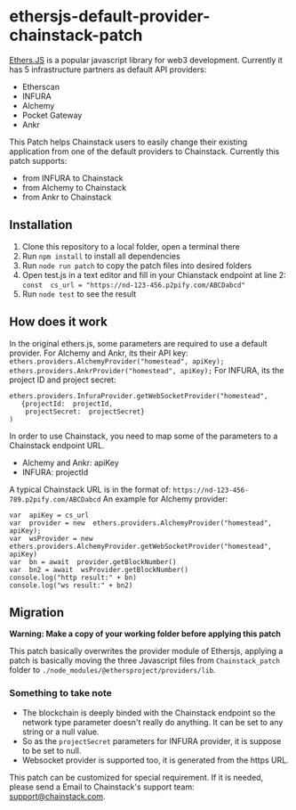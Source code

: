 # ethersjs-default-provider-chainstack-patch

[Ethers.JS](https://docs.ethers.org/v5/) is a popular javascript library for web3 development. Currently it has 5 infrastructure partners as default API providers:
- Etherscan
- INFURA
- Alchemy
- Pocket Gateway
- Ankr

This Patch helps Chainstack users to easily change their existing application from one of the default providers to Chainstack.
Currently this patch supports:
- from INFURA to Chainstack
- from Alchemy to Chainstack
- from Ankr to Chainstack

## Installation
1. Clone this repository to a local folder, open a terminal there
2. Run `npm install` to install all dependencies
3. Run `node run patch` to copy the patch files into desired folders
4. Open test.js in a text editor and fill in your Chianstack endpoint at line 2: `const  cs_url = "https://nd-123-456.p2pify.com/ABCDabcd"`
5. Run `node test` to see the result

## How does it work
In the original ethers.js, some parameters are required to use a default provider.
For Alchemy and Ankr, its their API key:
`ethers.providers.AlchemyProvider("homestead", apiKey);`
`ethers.providers.AnkrProvider("homestead", apiKey);`
For INFURA, its the project ID and project secret:

	ethers.providers.InfuraProvider.getWebSocketProvider("homestead", 
	   {projectId:  projectId,
        projectSecret:  projectSecret}
	)
In order to use Chainstack, you need to map some of the parameters to a Chainstack endpoint URL.
- Alchemy and Ankr: apiKey
- INFURA: projectId

A typical Chainstack URL is in the format of:
`https://nd-123-456-789.p2pify.com/ABCDabcd`
An example for Alchemy provider:
		
	var  apiKey = cs_url
	var  provider = new  ethers.providers.AlchemyProvider("homestead", apiKey);
	var  wsProvider = new  ethers.providers.AlchemyProvider.getWebSocketProvider("homestead", apiKey)
	var  bn = await  provider.getBlockNumber()
	var  bn2 = await  wsProvider.getBlockNumber()
	console.log("http result:" + bn)
	console.log("ws result:" + bn2)

## Migration
<b>Warning: Make a copy of your working folder before applying this patch</b>

This patch basically overwrites the provider module of Ethersjs, applying a patch is basically moving the three Javascript files from `Chainstack_patch` folder to `./node_modules/@ethersproject/providers/lib`.
### Something to take note
- The blockchain is deeply binded with the Chainstack endpoint so the network type parameter doesn't really do anything. It can be set to any string or a null value.
- So as the `projectSecret` parameters for INFURA provider, it is suppose to be set to null.
- Websocket provider is supported too, it is generated from the https URL.

This patch can be customized for special requirement. If it is needed, please send a Email to Chainstack's support team: support@chainstack.com.

